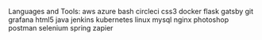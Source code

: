 Languages and Tools:
aws azure bash circleci css3 docker flask gatsby git grafana html5 java jenkins kubernetes linux mysql nginx photoshop postman selenium spring zapier
